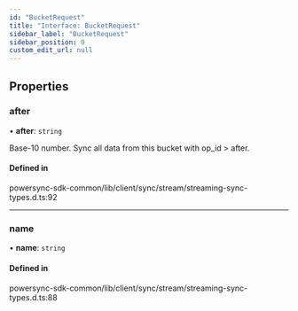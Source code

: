 ```yaml
---
id: "BucketRequest"
title: "Interface: BucketRequest"
sidebar_label: "BucketRequest"
sidebar_position: 0
custom_edit_url: null
---
```


## Properties

### after

• **after**: `string`

Base-10 number. Sync all data from this bucket with op_id > after.

#### Defined in

powersync-sdk-common/lib/client/sync/stream/streaming-sync-types.d.ts:92

___

### name

• **name**: `string`

#### Defined in

powersync-sdk-common/lib/client/sync/stream/streaming-sync-types.d.ts:88
